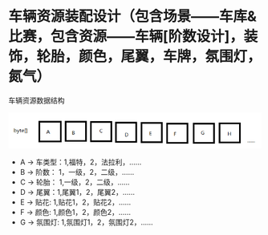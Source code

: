 # 车辆资源装配设计（包含场景——车库&比赛，包含资源——车辆[阶数设计]，装饰，轮胎，颜色，尾翼，车牌，氛围灯，氮气）

车辆资源数据结构

![Alt text](archives/fq/images/2014-11-03-01.png)


+ A -> 车类型：1,福特，2，法拉利，……
+ B -> 阶数： 1，一级，2，二级，……
+ C -> 轮胎： 1,一级，2，二级，……
+ D -> 尾翼：1,尾翼1，2，尾翼2，……
+ E -> 贴花: 1,贴花1，2，贴花2，……
+ F -> 颜色: 1,颜色1，2，颜色2，……
+ G -> 氛围灯: 1,氛围灯1，2，氛围灯2，……

